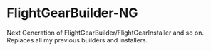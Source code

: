 # FlightGearBuilder-NG
Next Generation of FlightGearBuilder/FlightGearInstaller and so on. Replaces all my previous builders and installers.
